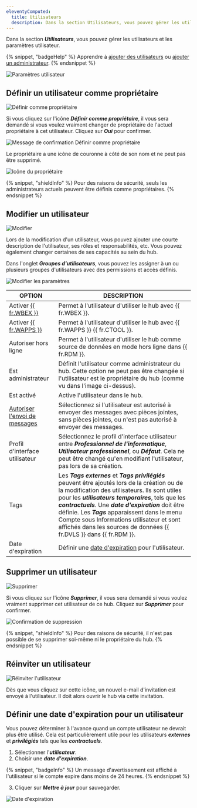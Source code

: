 ```yaml
---
eleventyComputed:
  title: Utilisateurs
  description: Dans la section Utilisateurs, vous pouvez gérer les utilisateurs et les paramètres utilisateur.
---
```

Dans la section ***Utilisateurs***, vous pouvez gérer les utilisateurs et les paramètres utilisateur.

{% snippet, "badgeHelp" %}
Apprendre à [ajouter des utilisateurs](/hub/web-interface/administration/management/users/create-invite-users/) ou [ajouter un administrateur](/hub/web-interface/administration/management/users/administrator-invite/).
{% endsnippet %}

![Paramètres utilisateur](https://cdnweb.devolutions.net/docs/docs_en_hub_Hub2270.png)

## Définir un utilisateur comme propriétaire

![Définir comme propriétaire](https://cdnweb.devolutions.net/docs/docs_en_hub_Hub2273.png)

Si vous cliquez sur l'icône ***Définir comme propriétaire***, il vous sera demandé si vous voulez vraiment changer de propriétaire de l'actuel propriétaire à cet utilisateur. Cliquez sur ***Oui*** pour confirmer.

![Message de confirmation Définir comme propriétaire](https://cdnweb.devolutions.net/docs/docs_en_hub_Hub2271.png)

Le propriétaire a une icône de couronne à côté de son nom et ne peut pas être supprimé.

![Icône du propriétaire](https://cdnweb.devolutions.net/docs/docs_en_hub_Hub2272.png)

{% snippet, "shieldInfo" %}
Pour des raisons de sécurité, seuls les administrateurs actuels peuvent être définis comme propriétaires.
{% endsnippet %}

## Modifier un utilisateur

![Modifier](https://cdnweb.devolutions.net/docs/docs_en_hub_Hub2274.png)

Lors de la modification d'un utilisateur, vous pouvez ajouter une courte description de l'utilisateur, ses rôles et responsabilités, etc. Vous pouvez également changer certaines de ses capacités au sein du hub.

Dans l'onglet ***Groupes d'utilisateurs***, vous pouvez les assigner à un ou plusieurs groupes d'utilisateurs avec des permissions et accès définis.

![Modifier les paramètres](https://cdnweb.devolutions.net/docs/HUBB6010_2023_3.png)

| OPTION                           | DESCRIPTION                                                                                                                                                                                                                       |
|----------------------------------|-----------------------------------------------------------------------------------------------------------------------------------------------------------------------------------------------------------------------------------|
| Activer [{{ fr.WBEX }}](/workspace/workspace-browser-extension/)               | Permet à l'utilisateur d'utiliser le hub avec {{ fr.WBEX }}.                                                                                                                                           |
| Activer [{{ fr.WAPPS }}](/workspace/workspace-apps/)               | Permet à l'utilisateur d'utiliser le hub avec {{ fr.WAPPS }} {{ fr.CTOOL }}.                                                                                                                                                                |
| Autoriser hors ligne     | Permet à l'utilisateur d'utiliser le hub comme source de données en mode hors ligne dans {{ fr.RDM }}.                                                                                                                                                  |
| Est administrateur                  | Définit l'utilisateur comme administrateur du hub. Cette option ne peut pas être changée si l'utilisateur est le propriétaire du hub (comme vu dans l'image ci-dessus).       
| Est activé                       | Active l'utilisateur dans le hub.  |                                                                            |
| [Autoriser l'envoi de messages](/hub/web-interface/secure-messages/) | Sélectionnez si l'utilisateur est autorisé à envoyer des messages avec pièces jointes, sans pièces jointes, ou n'est pas autorisé à envoyer des messages.                                                                                                            |
| Profil d'interface utilisateur                     | Sélectionnez le profil d'interface utilisateur entre ***Professionnel de l'informatique***, ***Utilisateur professionnel***, ou ***Défaut***. Cela ne peut être changé qu'en modifiant l'utilisateur, pas lors de sa création.   |
| Tags                | Les ***Tags externes*** et ***Tags privilégiés*** peuvent être ajoutés lors de la création ou de la modification des utilisateurs. Ils sont utiles pour les ***utilisateurs temporaires***, tels que les ***contractuels***. Une ***date d'expiration*** doit être définie.  Les ***Tags*** apparaissent dans le menu Compte sous Informations utilisateur et sont affichés dans les sources de données {{ fr.DVLS }} dans {{ fr.RDM }}. | 
| Date d'expiration                | Définir une [date d'expiration](/hub/web-interface/administration/management/users/#set-an-expiration-date-for-a-user) pour l'utilisateur. | 
## Supprimer un utilisateur

![Supprimer](https://cdnweb.devolutions.net/docs/docs_en_hub_Hub2275.png)

Si vous cliquez sur l'icône ***Supprimer***, il vous sera demandé si vous voulez vraiment supprimer cet utilisateur de ce hub. Cliquez sur ***Supprimer*** pour confirmer.

![Confirmation de suppression](https://cdnweb.devolutions.net/docs/docs_en_hub_Hub2278.png)

{% snippet, "shieldInfo" %}
Pour des raisons de sécurité, il n'est pas possible de se supprimer soi-même ni le propriétaire du hub.
{% endsnippet %}

## Réinviter un utilisateur

![Réinviter l'utilisateur](https://cdnweb.devolutions.net/docs/docs_en_hub_Hub2276.png)

Dès que vous cliquez sur cette icône, un nouvel e-mail d'invitation est envoyé à l'utilisateur. Il doit alors ouvrir le hub via cette invitation.

## Définir une date d'expiration pour un utilisateur

Vous pouvez déterminer à l'avance quand un compte utilisateur ne devrait plus être utilisé. Cela est particulièrement utile pour les utilisateurs ***externes*** et ***privilégiés*** tels que les ***contractuels***.
 
1. Sélectionner l'***utilisateur***.
1. Choisir une ***date d'expiration***. 

{% snippet, "badgeInfo" %}
Un message d'avertissement est affiché à l'utilisateur si le compte expire dans moins de 24 heures.
{% endsnippet %}

3. Cliquer sur ***Mettre à jour*** pour sauvegarder. 

![Date d'expiration](https://cdnweb.devolutions.net/docs/HUBB6001_2024_1.png)

